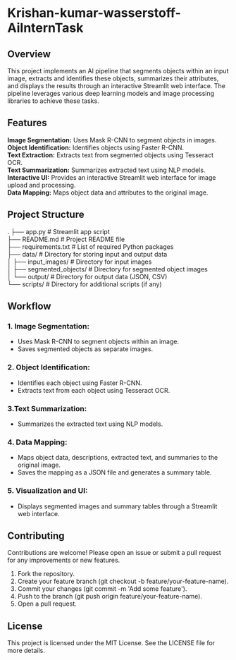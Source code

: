 # Krishan-kumar-wasserstoff-AiInternTask
## Overview
This project implements an AI pipeline that segments objects within an input image, extracts and identifies these objects, summarizes their attributes, and displays the results through an interactive Streamlit web interface. The pipeline leverages various deep learning models and image processing libraries to achieve these tasks.

## Features
**Image Segmentation:** Uses Mask R-CNN to segment objects in images. <br>
**Object Identification:** Identifies objects using Faster R-CNN.<br>
**Text Extraction:** Extracts text from segmented objects using Tesseract OCR.<br>
**Text Summarization:** Summarizes extracted text using NLP models.<br>
**Interactive UI:** Provides an interactive Streamlit web interface for image upload and processing.<br>
**Data Mapping:** Maps object data and attributes to the original image.<br>


## Project Structure
.
├── app.py                  # Streamlit app script<br>
├── README.md               # Project README file<br>
├── requirements.txt        # List of required Python packages<br>
├── data/                   # Directory for storing input and output data<br>
│   ├── input_images/       # Directory for input images<br>
│   ├── segmented_objects/  # Directory for segmented object images<br>
│   └── output/             # Directory for output data (JSON, CSV)<br>
└── scripts/                # Directory for additional scripts (if any)<br>

## Workflow
### 1. Image Segmentation:
* Uses Mask R-CNN to segment objects within an image.
* Saves segmented objects as separate images.
### 2. Object Identification:
* Identifies each object using Faster R-CNN.
* Extracts text from each object using Tesseract OCR.
### 3.Text Summarization:
* Summarizes the extracted text using NLP models.
### 4. Data Mapping:
* Maps object data, descriptions, extracted text, and summaries to the original image.
* Saves the mapping as a JSON file and generates a summary table.
### 5. Visualization and UI:
* Displays segmented images and summary tables through a Streamlit web interface.

## Contributing
Contributions are welcome! Please open an issue or submit a pull request for any improvements or new features.

1. Fork the repository.
2. Create your feature branch (git checkout -b feature/your-feature-name).
3. Commit your changes (git commit -m 'Add some feature').
4. Push to the branch (git push origin feature/your-feature-name).
5. Open a pull request.

## License
This project is licensed under the MIT License. See the LICENSE file for more details.








